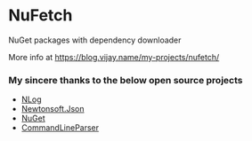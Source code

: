 # NuFetch
NuGet packages with dependency downloader

More info at https://blog.vijay.name/my-projects/nufetch/

### My sincere thanks to the below open source projects
* [NLog](https://github.com/NLog)
* [Newtonsoft.Json](https://github.com/JamesNK/Newtonsoft.Json)
* [NuGet](https://github.com/NuGet)
* [CommandLineParser](https://github.com/gsscoder/commandline)
